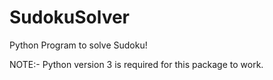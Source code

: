 # SudokuSolver
Python Program to solve Sudoku!

NOTE:- Python version 3 is required for this package to work.
